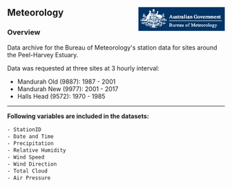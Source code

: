 ## Meteorology <img src="https://github.com/AquaticEcoDynamics/Peel_ARC/blob/master/Images/Logos/bom.gif" align="right">

### Overview

Data archive for the Bureau of Meteorology's station data for sites around the Peel-Harvey Estuary.

Data was requested at three sites at 3 hourly interval:

- Mandurah Old (9887): 1987 - 2001
- Mandurah New (9977): 2001 - 2017
- Halls Head (9572): 1970 - 1985

---

**Following variables are included in the datasets:**

```
- StationID
- Date and Time
- Precipitation
- Relative Humidity
- Wind Speed
- Wind Direction
- Total Cloud
- Air Pressure

```
<!--
## Example summary plot of weather data

<img src="https://github.com/AquaticEcoDynamics/Peel_ARC/blob/master/Images/BOM.png">

**Figure.** Example summary plot of weather data in 2009. Further data can be requested directly from the <a href="http://www.bom.gov.au/">Bureau of Meteorology</a>

| Contact       | Email Address            |
| ------------- | ------------------------ |
| Brendan Busch | brendan.busch@uwa.edu.au |

-->
